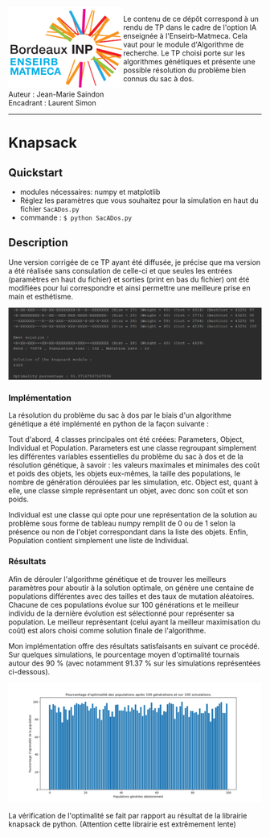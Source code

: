 <img align="left" height="160" src=img/logotrans.png>

Le contenu de ce dépôt correspond à un rendu de TP dans le cadre de l'option IA enseignée à l'Enseirb-Matmeca. Cela vaut pour le module d'Algorithme de recherche. Le TP choisi porte sur les algorithmes génétiques et présente une possible résolution du problème bien connus du sac à dos.   

Auteur : Jean-Marie Saindon      
Encadrant : Laurent Simon   

---

# Knapsack

## Quickstart

- modules nécessaires: numpy et matplotlib
- Réglez les paramètres que vous souhaitez pour la simulation en haut du fichier `SacADos.py`
- commande : `$ python SacADos.py`

## Description

Une version corrigée de ce TP ayant été diffusée, je précise que ma version a été réalisée sans consulation de celle-ci et que seules les entrées (paramètres en haut du fichier) et sorties (print en bas du fichier) ont été modifiées pour lui correspondre et ainsi permettre une meilleure prise en main et esthétisme.

<p align="center">
  <img src=img/Opti.PNG>
</p>

### Implémentation
La résolution du problème du sac à dos par le biais d'un algorithme génétique a été implémenté en python de la façon suivante :

Tout d'abord, 4 classes principales ont été créées: Parameters, Object, Individual et Population. Parameters est une classe regroupant simplement les différentes variables essentielles du problème du sac à dos et de la résolution génétique, à savoir : les valeurs maximales et minimales des coût et poids des objets, les objets eux-mêmes, la taille des populations, le nombre de génération déroulées par les simulation, etc. Object est, quant à elle, une classe simple représentant un objet, avec donc son coût et son poids.

Individual est une classe qui opte pour une représentation de la solution au problème sous forme de tableau numpy remplit de 0 ou de 1 selon la présence ou non de l'objet correspondant dans la liste des objets. Enfin, Population contient simplement une liste de Individual.

### Résultats

Afin de dérouler l'algorithme génétique et de trouver les meilleurs paramètres pour aboutir à la solution optimale, on génère une centaine de populations différentes avec des tailles et des taux de mutation aléatoires. Chacune de ces populations évolue sur 100 générations et le meilleur individu de la dernière évolution est sélectionné pour représenter sa population. Le meilleur représentant (celui ayant la meilleur maximisation du coût) est alors choisi comme solution finale de l'algorithme.

Mon implémentation offre des résultats satisfaisants en suivant ce procédé. Sur quelques simulations, le pourcentage moyen d'optimalité tournais autour des 90 \% (avec notamment 91.37 \% sur les simulations représentées ci-dessous).

<p align="center">
  <img src=img/Graphique2.png>
</p>

La vérification de l'optimalité se fait par rapport au résultat de la librairie knapsack de python. (Attention cette librairie est extrêmement lente)

